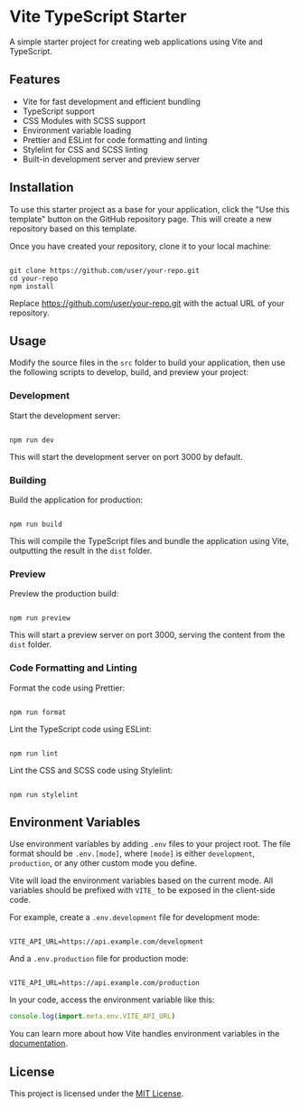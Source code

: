 # Vite TypeScript Starter

A simple starter project for creating web applications using Vite and TypeScript.

## Features

- Vite for fast development and efficient bundling
- TypeScript support
- CSS Modules with SCSS support
- Environment variable loading
- Prettier and ESLint for code formatting and linting
- Stylelint for CSS and SCSS linting
- Built-in development server and preview server

## Installation

To use this starter project as a base for your application, click the "Use this template" button on the GitHub repository page. This will create a new repository based on this template.

Once you have created your repository, clone it to your local machine:

```

git clone https://github.com/user/your-repo.git
cd your-repo
npm install

```

Replace https://github.com/user/your-repo.git with the actual URL of your repository.

## Usage

Modify the source files in the `src` folder to build your application, then use the following scripts to develop, build, and preview your project:

### Development

Start the development server:

```

npm run dev

```

This will start the development server on port 3000 by default.

### Building

Build the application for production:

```

npm run build

```

This will compile the TypeScript files and bundle the application using Vite, outputting the result in the `dist` folder.

### Preview

Preview the production build:

```

npm run preview

```

This will start a preview server on port 3000, serving the content from the `dist` folder.

### Code Formatting and Linting

Format the code using Prettier:

```

npm run format

```

Lint the TypeScript code using ESLint:

```

npm run lint

```

Lint the CSS and SCSS code using Stylelint:

```

npm run stylelint

```

## Environment Variables

Use environment variables by adding `.env` files to your project root. The file format should be `.env.[mode]`, where `[mode]` is either `development`, `production`, or any other custom mode you define.

Vite will load the environment variables based on the current mode. All variables should be prefixed with `VITE_` to be exposed in the client-side code.

For example, create a `.env.development` file for development mode:

```

VITE_API_URL=https://api.example.com/development

```

And a `.env.production` file for production mode:

```

VITE_API_URL=https://api.example.com/production

```

In your code, access the environment variable like this:

```javascript
console.log(import.meta.env.VITE_API_URL)
```

You can learn more about how Vite handles environment variables in the [documentation](https://vitejs.dev/guide/env-and-mode.html).

## License

This project is licensed under the [MIT License](./LICENSE).
